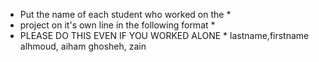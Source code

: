* Put the name of each student who worked on the *
* project on it's own line in the following format *
* PLEASE DO THIS EVEN IF YOU WORKED ALONE *
lastname,firstname
alhmoud, aiham
ghosheh, zain 
